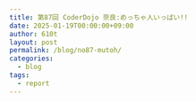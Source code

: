 ```yaml
---
title: 第87回 CoderDojo 奈良:めっちゃ人いっぱい!!
date: 2025-01-19T00:00:00+09:00
author: 610t
layout: post
permalink: /blog/no87-mutoh/
categories:
  - blog
tags:
  - report
---
```

